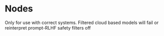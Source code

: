 # Nodes
Only for use with correct systems. Filtered cloud based models will fail or reinterpret prompt-RLHF safety filters off
